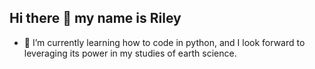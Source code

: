 ## Hi there 👋 my name is Riley 
- 🌱 I’m currently learning how to code in python, and I look forward to leveraging its power in my studies of earth science. 

